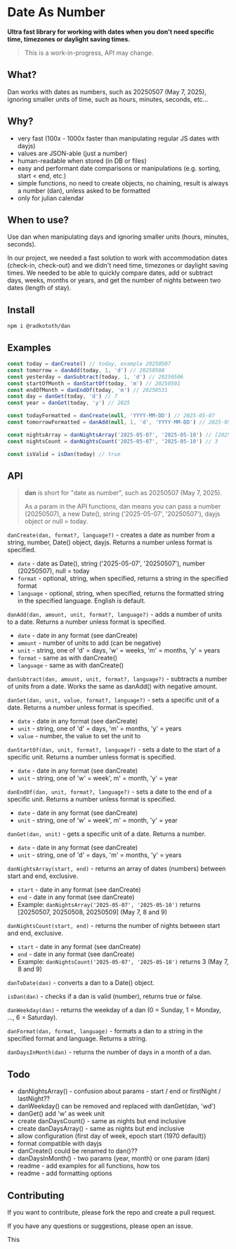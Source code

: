 # Date As Number
**Ultra fast library for working with dates when you don't need specific time, timezones or daylight saving times.**

> This is a work-in-progress, API may change.

## What?
Dan works with dates as numbers, such as 20250507 (May 7, 2025), ignoring smaller units of time, such as hours, minutes, seconds, etc...

## Why?
* very fast (100x - 1000x faster than manipulating regular JS dates with dayjs)
* values are JSON-able (just a number)
* human-readable when stored (in DB or files) 
* easy and performant date comparisons or manipulations (e.g. sorting, start < end, etc.)
* simple functions, no need to create objects, no chaining, result is always a number (dan), unless asked to be formatted
* only for julian calendar

## When to use?
Use dan when manipulating days and ignoring smaller units (hours, minutes, seconds).

In our project, we needed a fast solution to work with accommodation dates (check-in, check-out) and we didn't need time, timezones or daylight saving times. We needed to be able to quickly compare dates, add or subtract days, weeks, months or years, and get the number of nights between two dates (length of stay).

## Install
```npm i @radkototh/dan```

## Examples
```javascript
const today = danCreate() // today, example 20250507
const tomorrow = danAdd(today, 1, 'd') // 20250508
const yesterday = danSubtract(today, 1, 'd') // 20250506
const startOfMonth = danStartOf(today, 'm') // 20250501
const endOfMonth = danEndOf(today, 'm') // 20250531
const day = danGet(today, 'd') // 7
const year = danGet(today, 'y') // 2025

const todayFormatted = danCreate(null, 'YYYY-MM-DD') // 2025-05-07
const tomorrowFormatted = danAdd(null, 1, 'd', 'YYYY-MM-DD') // 2025-05-08

const nightsArray = danNightsArray('2025-05-07', '2025-05-10') // [20250507, 20250508, 20250509] (last 
const nightsCount = danNightsCount('2025-05-07', '2025-05-10') // 3

const isValid = isDan(today) // true
```

## API
> **dan** is short for "date as number", such as 20250507 (May 7, 2025).
>
> As a param in the API functions, dan means you can pass a number (20250507), a new Date(), string ('2025-05-07', '20250507'), dayjs object or null = today.

```danCreate(dan, format?, language?)``` - creates a date as number from a string, number, Date() object, dayjs. Returns a number unless format is specified.
* `date` - date as Date(), string ('2025-05-07', '20250507'), number (20250507), null = today
* `format` - optional, string, when specified, returns a string in the specified format
* `language` - optional, string, when specified, returns the formatted string in the specified language. English is default.

```danAdd(dan, amount, unit, format?, language?)``` - adds a number of units to a date. Returns a number unless format is specified.
* `date` - date in any format (see danCreate)
* `amount` - number of units to add (can be negative)
* `unit` - string, one of 'd' = days, 'w' = weeks, 'm' = months, 'y' = years
* `format` - same as with danCreate()
* `language` - same as with danCreate()

```danSubtract(dan, amount, unit, format?, language?)``` - subtracts a number of units from a date. Works the same as danAdd() with negative amount.

```danSet(dan, unit, value, format?, language?)``` - sets a specific unit of a date. Returns a number unless format is specified.
* `date` - date in any format (see danCreate)
* `unit` - string, one of 'd' = days, 'm' = months, 'y' = years
* `value` - number, the value to set the unit to

```danStartOf(dan, unit, format?, language?)``` - sets a date to the start of a specific unit. Returns a number unless format is specified.
* `date` - date in any format (see danCreate)
* `unit` - string, one of 'w' = week', m' = month, 'y' = year

```danEndOf(dan, unit, format?, language?)``` - sets a date to the end of a specific unit. Returns a number unless format is specified.
* `date` - date in any format (see danCreate)
* `unit` - string, one of 'w' = week', m' = month, 'y' = year

```danGet(dan, unit)``` - gets a specific unit of a date. Returns a number.
* `date` - date in any format (see danCreate)
* `unit` - string, one of 'd' = days, 'm' = months, 'y' = years

```danNightsArray(start, end)``` - returns an array of dates (numbers) between start and end, exclusive.
* `start` - date in any format (see danCreate)
* `end` - date in any format (see danCreate)
* Example: `danNightsArray('2025-05-07', '2025-05-10')` returns [20250507, 20250508, 20250509] (May 7, 8 and 9)

```danNightsCount(start, end)``` - returns the number of nights between start and end, exclusive.
* `start` - date in any format (see danCreate)
* `end` - date in any format (see danCreate)
* Example: `danNightsCount('2025-05-07', '2025-05-10')` returns 3 (May 7, 8 and 9)

```danToDate(dan)``` - converts a dan to a Date() object.

```isDan(dan)``` - checks if a dan is valid (number), returns true or false.

```danWeekday(dan)``` - returns the weekday of a dan (0 = Sunday, 1 = Monday, ..., 6 = Saturday).

```danFormat(dan, format, language)``` - formats a dan to a string in the specified format and language. Returns a string.

```danDaysInMonth(dan)``` - returns the number of days in a month of a dan.

## Todo
* danNightsArray() - confusion about params - start / end or firstNight / lastNight??
* danWeekday() can be removed and replaced with danGet(dan, 'wd')
* danGet() add 'w' as week unit
* create danDaysCount() - same as nights but end inclusive
* create danDaysArray() - same as nights but end inclusive
* allow configuration (first day of week, epoch start (1970 default))
* format compatible with dayjs
* danCreate() could be renamed to dan()??
* danDaysInMonth() - two params (year, month) or one param (dan)
* readme - add examples for all functions, how tos
* readme - add formatting options

## Contributing
If you want to contribute, please fork the repo and create a pull request.

If you have any questions or suggestions, please open an issue.

This